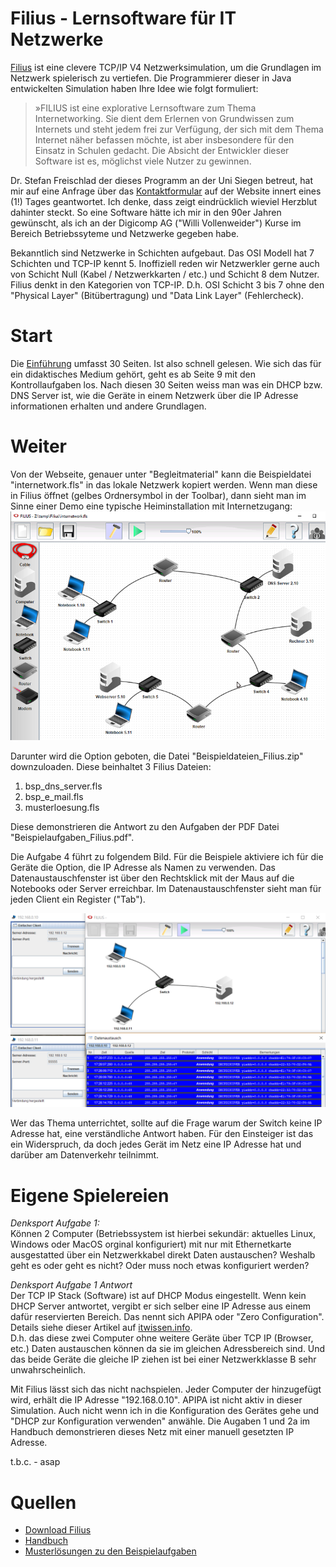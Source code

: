 # Filius - Lernsoftware für IT Netzwerke

[Filius](http://www.lernsoftware-filius.de) ist eine clevere TCP/IP V4 Netzwerksimulation, um die Grundlagen im Netzwerk spielerisch zu vertiefen. Die Programmierer dieser in Java entwickelten Simulation haben Ihre Idee wie folgt formuliert:  

> »FILIUS ist eine explorative Lernsoftware zum Thema Internetworking. Sie
> dient dem Erlernen von Grundwissen zum Internets und steht jedem frei zur
> Verfügung, der sich mit dem Thema Internet näher befassen möchte, ist
> aber insbesondere für den Einsatz in Schulen gedacht. Die Absicht der
> Entwickler dieser Software ist es, möglichst viele Nutzer zu gewinnen. 

Dr. Stefan Freischlad der dieses Programm an der Uni Siegen betreut, hat mir auf eine Anfrage über das [Kontaktformular](http://www.lernsoftware-filius.de/Kontakt) auf der Website innert eines (1!) Tages geantwortet. Ich denke, dass zeigt eindrücklich wieviel Herzblut dahinter steckt. So eine Software hätte ich mir in den 90er Jahren gewünscht, als ich an der Digicomp AG ("Willi Vollenweider") Kurse im Bereich Betriebssyteme und Netzwerke gegeben habe.

Bekanntlich sind Netzwerke in Schichten aufgebaut. Das OSI Modell hat 7 Schichten und TCP-IP kennt 5. Inoffiziell reden wir Netzwerkler gerne auch von Schicht Null (Kabel / Netzwerkkarten / etc.) und Schicht 8 dem Nutzer. Filius denkt in den Kategorien von TCP-IP. D.h. OSI Schicht 3 bis 7 ohne den "Physical Layer" (Bitübertragung) und "Data Link Layer" (Fehlercheck).  

# Start

Die [Einführung](http://www.lernsoftware-filius.de/downloads/Einfuehrung_Filius_2015.pdf) umfasst 30 Seiten. Ist also schnell gelesen. Wie sich das für ein didaktisches Medium gehört, geht es ab Seite 9 mit den Kontrollaufgaben los. Nach diesen 30 Seiten weiss man was ein DHCP bzw. DNS Server ist, wie die Geräte in einem Netzwerk über die IP Adresse informationen erhalten und andere Grundlagen.  

# Weiter

Von der Webseite, genauer unter "Begleitmaterial" kann die Beispieldatei "internetwork.fls" in das lokale Netzwerk kopiert werden. Wenn man diese in Filius öffnet (gelbes Ordnersymbol in der Toolbar), dann sieht man im Sinne einer Demo eine typische Heiminstallation mit Internetzugang:  
![Demo-Datei](../images/filius/internetworkfls.png)  

Darunter wird die Option geboten, die Datei "Beispieldateien_Filius.zip" downzuloaden. Diese beinhaltet 3 Filius Dateien:  
1. bsp_dns_server.fls
2. bsp_e_mail.fls
3. musterloesung.fls  

Diese demonstrieren die Antwort zu den Aufgaben der PDF Datei "Beispielaufgaben_Filius.pdf".  

Die Aufgabe 4 führt zu folgendem Bild. Für die Beispiele aktiviere ich für die Geräte die Option, die IP Adresse als Namen zu verwenden. Das Datenaustauschfenster ist über den Rechtsklick mit der Maus auf die Notebooks oder Server erreichbar. Im Datenaustauschfenster sieht man für jeden Client ein Register ("Tab").  

![Aufgabe 4](../images/filius/datenaustausch.png)  

Wer das Thema unterrichtet, sollte auf die Frage warum der Switch keine IP Adresse hat, eine verständliche Antwort haben. Für den Einsteiger ist das ein Widerspruch, da doch jedes Gerät im Netz eine IP Adresse hat und darüber am Datenverkehr teilnimmt.  

# Eigene Spielereien

*Denksport Aufgabe 1:*  
Können 2 Computer (Betriebssystem ist hierbei sekundär: aktuelles Linux, Windows oder MacOS orginal konfiguriert) mit nur mit Ethernetkarte ausgestatted über ein Netzwerkkabel direkt Daten austauschen? Weshalb geht es oder geht es nicht? Oder muss noch etwas konfiguriert werden?  

*Denksport Aufgabe 1 Antwort*  
Der TCP IP Stack (Software) ist auf DHCP Modus eingestellt. Wenn kein DHCP Server antwortet, vergibt er sich selber eine IP Adresse aus einem dafür reservierten Bereich. Das nennt sich APIPA oder "Zero Configuration". Details siehe dieser Artikel auf [itwissen.info](https://www.itwissen.info/APIPA-automatic-private-IP-addressing-Auto-IP-Protokoll.html).  
D.h. das diese zwei Computer ohne weitere Geräte über TCP IP (Browser, etc.) Daten austauschen können da sie im gleichen Adressbereich sind. Und das beide Geräte die gleiche IP ziehen ist bei einer Netzwerkklasse B sehr unwahrscheinlich.  

Mit Filius lässt sich das nicht nachspielen. Jeder Computer der hinzugefügt wird, erhält die IP Adresse "192.168.0.10". APIPA ist nicht aktiv in dieser Simulation. Auch nicht wenn ich in die Konfiguration des Gerätes gehe und "DHCP zur Konfiguration verwenden" anwähle. Die Augaben 1 und 2a im Handbuch demonstrieren dieses Netz mit einer manuell gesetzten IP Adresse.   


t.b.c. - asap  


# Quellen

* [Download Filius](http://www.lernsoftware-filius.de/Herunterladen)
* [Handbuch](http://www.lernsoftware-filius.de/Begleitmaterial)
* [Musterlösungen zu den Beispielaufgaben](http://www.lernsoftware-filius.de/downloads/Filius_Beispiele_Skript_2015.zip)